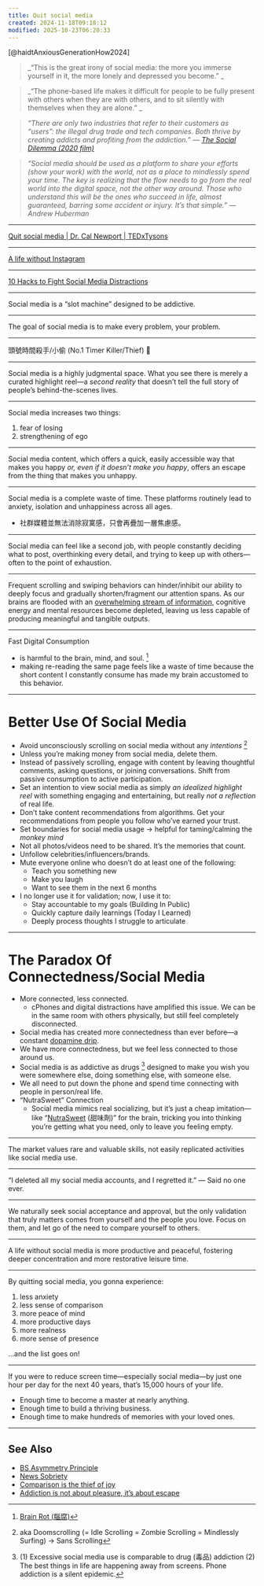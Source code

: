 ```yaml
---
title: Quit social media
created: 2024-11-18T09:18:12
modified: 2025-10-23T06:20:33
---
```


[@haidtAnxiousGenerationHow2024]

> _“This is the great irony of social media: the more you immerse yourself in it, the more lonely and depressed you become.” _

> _“The phone-based life makes it difficult for people to be fully present with others when they are with others, and to sit silently with themselves when they are alone.” _

> _“There are only two industries that refer to their customers as “users”: the illegal drug trade and tech companies. Both thrive by creating addicts and profiting from the addiction.” — [The Social Dilemma (2020 film)](https://www.imdb.com/title/tt11464826/)_

> _“Social media should be used as a platform to share your efforts (show your work) with the world, not as a place to mindlessly spend your time. The key is realizing that the flow needs to go from the real world into the digital space, not the other way around. Those who understand this will be the ones who succeed in life, almost guaranteed, barring some accident or injury. It’s that simple.” — Andrew Huberman_

---

[Quit social media | Dr. Cal Newport | TEDxTysons](https://youtu.be/3E7hkPZ-HTk)

---

[A life without Instagram](https://mariandrew.substack.com/p/a-life-without-instagram)

---

[10 Hacks to Fight Social Media Distractions](https://one-sec.app/blog/10-hacks-to-reduce-social-media-usage/)

---

Social media is a “slot machine” designed to be addictive.

---

The goal of social media is to make every problem, your problem.

---

頭號時間殺手/小偷 (No.1 Timer Killer/Thief) 🪬

---

Social media is a highly judgmental space. What you see there is merely a curated highlight reel—a _second reality_ that doesn’t tell the full story of people’s behind-the-scenes lives.

---

Social media increases two things:

1. fear of losing
2. strengthening of ego

---

Social media content, which offers a quick, easily accessible way that makes you happy _or, even if it doesn’t make you happy_, offers an escape from the thing that makes you unhappy.

---

Social media is a complete waste of time. These platforms routinely lead to anxiety, isolation and unhappiness across all ages.

* 社群媒體並無法消除寂寞感，只會再疊加一層焦慮感。

---

Social media can feel like a second job, with people constantly deciding what to post, overthinking every detail, and trying to keep up with others—often to the point of exhaustion.

---

Frequent scrolling and swiping behaviors can hinder/inhibit our ability to deeply focus and gradually shorten/fragment our attention spans. As our brains are flooded with an [overwhelming stream of information](Information%20Overwhelm.md), cognitive energy and mental resources become depleted, leaving us less capable of producing meaningful and tangible outputs.

---

Fast Digital Consumption

* is harmful to the brain, mind, and soul. [^1]
* making re-reading the same page feels like a waste of time because the short content I constantly consume has made my brain accustomed to this behavior.

---

# Better Use Of Social Media

* Avoid unconsciously scrolling on social media without any _intentions_ [^2]
* Unless you’re making money from social media, delete them.
* Instead of passively scrolling, engage with content by leaving thoughtful comments, asking questions, or joining conversations. Shift from passive consumption to active participation.
* Set an intention to view social media as simply _an idealized highlight reel_ with something engaging and entertaining, but really _not a reflection_ of real life.
* Don’t take content recommendations from algorithms. Get your recommendations from people you follow who’ve earned your trust.
* Set boundaries for social media usage → helpful for taming/calming the _monkey mind_
* Not all photos/videos need to be shared. It’s the memories that count.
* Unfollow celebrities/influencers/brands.
* Mute everyone online who doesn’t do at least one of the following:
	* Teach you something new
	* Make you laugh
	* Want to see them in the next 6 months
* I no longer use it for validation; now, I use it to:
	* Stay accountable to my goals (Building In Public)
	* Quickly capture daily learnings (Today I Learned)
	* Deeply process thoughts I struggle to articulate

---

# The Paradox Of Connectedness/Social Media

* More connected, less connected.
	* cPhones and digital distractions have amplified this issue. We can be in the same room with others physically, but still feel completely disconnected.
* Social media has created more connectedness than ever before—a constant [dopamine drip](dopamine.md).
* We have more connectedness, but we feel less connected to those around us.
* Social media is as addictive as drugs [^3] designed to make you wish you were somewhere else, doing something else, with someone else.
* We all need to put down the phone and spend time connecting with people in person/real life.
* “NutraSweet” Connection
	* Social media mimics real socializing, but it’s just a cheap imitation—like “[NutraSweet](https://www.google.com/search?q=NutraSweet) (甜味劑)” for the brain, tricking you into thinking you’re getting what you need, only to leave you feeling empty.

---

The market values rare and valuable skills, not easily replicated activities like social media use.

---

“I deleted all my social media accounts, and I regretted it.” — Said no one ever.

---

We naturally seek social acceptance and approval, but the only validation that truly matters comes from yourself and the people you love. Focus on them, and let go of the need to compare yourself to others.

---

A life without social media is more productive and peaceful, fostering deeper concentration and more restorative leisure time.

---

By quitting social media, you gonna experience:

1. less anxiety
2. less sense of comparison
3. more peace of mind
4. more productive days
5. more realness
6. more sense of presence

…and the list goes on!

---

If you were to reduce screen time—especially social media—by just one hour per day for the next 40 years, that’s 15,000 hours of your life.

* Enough time to become a master at nearly anything.
* Enough time to build a thriving business.
* Enough time to make hundreds of memories with your loved ones.

---

## See Also

* [BS Asymmetry Principle](BS%20Asymmetry%20Principle.md)
* [News Sobriety](News%20Sobriety.md)
* [Comparison is the thief of joy](comparison-is-the-thief-of-joy.md)
* [Addiction is not about pleasure, it’s about escape](addiction-is-not-about-pleasure-its-about-escape.md)

[^1]: [Brain Rot (腦腐)](https://www.google.com/search?q=Brain+Rot)
[^2]: aka Doomscrolling (= Idle Scrolling = Zombie Scrolling = Mindlessly Surfing) → Sans Scrolling
[^3]: (1) Excessive social media use is comparable to drug (毒品) addiction (2) The best things in life are happening away from screens. Phone addiction is a silent epidemic.

